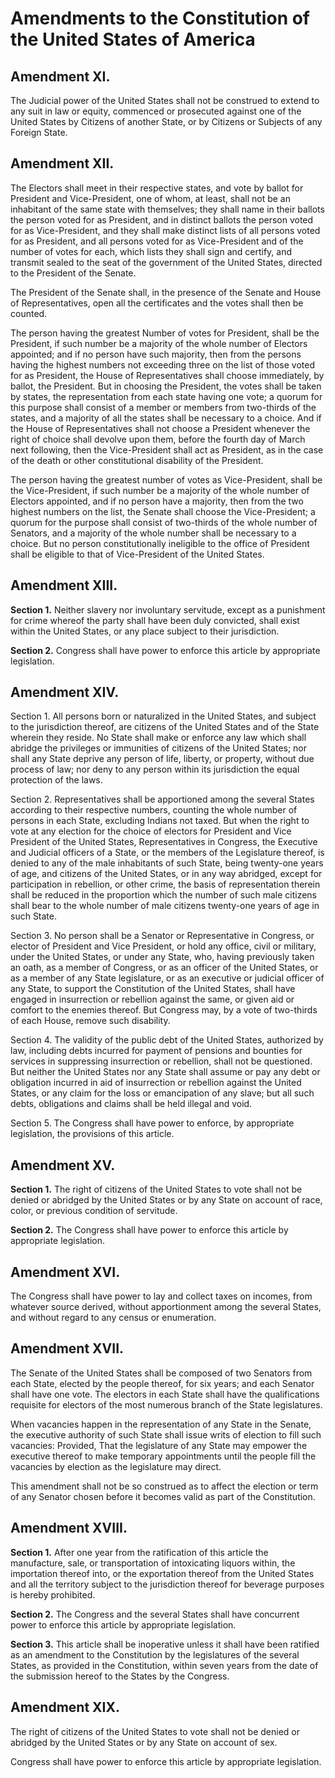 # Amendments to the Constitution of the United States of America

## Amendment XI.

The Judicial power of the United States shall not be construed to extend to any
suit in law or equity, commenced or prosecuted against one of the United States
by Citizens of another State, or by Citizens or Subjects of any Foreign State.

## Amendment XII.

The Electors shall meet in their respective states, and vote by ballot for
President and Vice-President, one of whom, at least, shall not be an inhabitant
of the same state with themselves; they shall name in their ballots the person
voted for as President, and in distinct ballots the person voted for as
Vice-President, and they shall make distinct lists of all persons voted for as
President, and all persons voted for as Vice-President and of the number of
votes for each, which lists they shall sign and certify, and transmit sealed to
the seat of the government of the United States, directed to the President of
the Senate.

The President of the Senate shall, in the presence of the Senate and House of
Representatives, open all the certificates and the votes shall then be counted.

The person having the greatest Number of votes for President, shall be the
President, if such number be a majority of the whole number of Electors
appointed; and if no person have such majority, then from the persons having
the highest numbers not exceeding three on the list of those voted for as
President, the House of Representatives shall choose immediately, by ballot,
the President. But in choosing the President, the votes shall be taken by
states, the representation from each state having one vote; a quorum for this
purpose shall consist of a member or members from two-thirds of the states, and
a majority of all the states shall be necessary to a choice. And if the House
of Representatives shall not choose a President whenever the right of choice
shall devolve upon them, before the fourth day of March next following, then
the Vice-President shall act as President, as in the case of the death or other
constitutional disability of the President.

The person having the greatest number of votes as Vice-President, shall be the
Vice-President, if such number be a majority of the whole number of Electors
appointed, and if no person have a majority, then from the two highest numbers
on the list, the Senate shall choose the Vice-President; a quorum for the
purpose shall consist of two-thirds of the whole number of Senators, and a
majority of the whole number shall be necessary to a choice. But no person
constitutionally ineligible to the office of President shall be eligible to
that of Vice-President of the United States.

## Amendment XIII.

**Section 1.** Neither slavery nor involuntary servitude, except as a
punishment for crime whereof the party shall have been duly convicted, shall
exist within the United States, or any place subject to their jurisdiction.

**Section 2.** Congress shall have power to enforce this article by appropriate
legislation.

## Amendment XIV.

Section 1. All persons born or naturalized in the United States, and subject to
the jurisdiction thereof, are citizens of the United States and of the State
wherein they reside. No State shall make or enforce any law which shall abridge
the privileges or immunities of citizens of the United States; nor shall any
State deprive any person of life, liberty, or property, without due process of
law; nor deny to any person within its jurisdiction the equal protection of the
laws.

Section 2. Representatives shall be apportioned among the several States
according to their respective numbers, counting the whole number of persons in
each State, excluding Indians not taxed. But when the right to vote at any
election for the choice of electors for President and Vice President of the
United States, Representatives in Congress, the Executive and Judicial officers
of a State, or the members of the Legislature thereof, is denied to any of the
male inhabitants of such State, being twenty-one years of age, and citizens of
the United States, or in any way abridged, except for participation in
rebellion, or other crime, the basis of representation therein shall be reduced
in the proportion which the number of such male citizens shall bear to the
whole number of male citizens twenty-one years of age in such State.

Section 3. No person shall be a Senator or Representative in Congress, or
elector of President and Vice President, or hold any office, civil or military,
under the United States, or under any State, who, having previously taken an
oath, as a member of Congress, or as an officer of the United States, or as a
member of any State legislature, or as an executive or judicial officer of any
State, to support the Constitution of the United States, shall have engaged in
insurrection or rebellion against the same, or given aid or comfort to the
enemies thereof. But Congress may, by a vote of two-thirds of each House,
remove such disability.

Section 4. The validity of the public debt of the United States, authorized by
law, including debts incurred for payment of pensions and bounties for services
in suppressing insurrection or rebellion, shall not be questioned. But neither
the United States nor any State shall assume or pay any debt or obligation
incurred in aid of insurrection or rebellion against the United States, or any
claim for the loss or emancipation of any slave; but all such debts,
obligations and claims shall be held illegal and void.

Section 5. The Congress shall have power to enforce, by appropriate
legislation, the provisions of this article.

## Amendment XV.

**Section 1.** The right of citizens of the United States to vote shall not be
denied or abridged by the United States or by any State on account of race,
color, or previous condition of servitude.

**Section 2.** The Congress shall have power to enforce this article by
appropriate legislation.

## Amendment XVI.

The Congress shall have power to lay and collect taxes on incomes, from
whatever source derived, without apportionment among the several States, and
without regard to any census or enumeration.

## Amendment XVII.

The Senate of the United States shall be composed of two Senators from each
State, elected by the people thereof, for six years; and each Senator shall
have one vote. The electors in each State shall have the qualifications
requisite for electors of the most numerous branch of the State legislatures.

When vacancies happen in the representation of any State in the Senate, the
executive authority of such State shall issue writs of election to fill such
vacancies: Provided, That the legislature of any State may empower the
executive thereof to make temporary appointments until the people fill the
vacancies by election as the legislature may direct.

This amendment shall not be so construed as to affect the election or term of
any Senator chosen before it becomes valid as part of the Constitution.

## Amendment XVIII.

**Section 1.** After one year from the ratification of this article the
manufacture, sale, or transportation of intoxicating liquors within, the
importation thereof into, or the exportation thereof from the United States and
all the territory subject to the jurisdiction thereof for beverage purposes is
hereby prohibited.

**Section 2.** The Congress and the several States shall have concurrent power
to enforce this article by appropriate legislation.

**Section 3.** This article shall be inoperative unless it shall have been
ratified as an amendment to the Constitution by the legislatures of the several
States, as provided in the Constitution, within seven years from the date of
the submission hereof to the States by the Congress.

## Amendment XIX.

The right of citizens of the United States to vote shall not be denied or
abridged by the United States or by any State on account of sex.

Congress shall have power to enforce this article by appropriate legislation.
